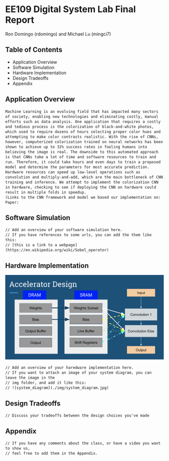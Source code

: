 # EE109 Digital System Lab Final Report
Ron Domingo (rdomingo) and Michael Lu (mingci7)

## Table of Contents
- Application Overview
- Software Simulation
- Hardware Implementation
- Design Tradeoffs
- Appendix

## Application Overview
```
Machine Learning is an evolving field that has impacted many sectors of society, enabling new technologies and eliminating costly, manual efforts such as data analysis. One application that requires a costly and tedious process is the colorization of black-and-white photos, which used to require dozens of hours selecting proper color hues and attempting to make color contrasts realistic. With the rise of CNNs, however, computerized colorization trained on neural networks has been shown to achieve up to 32% success rates in fooling humans into believing the image is real. The downside to this automated approach is that CNNs take a lot of time and software resources to train and run. Therefore, it could take hours and even days to train a proposed model and determine the parameters for most accurate prediction. Hardware resources can speed up low-level operations such as convolution and multiply-and-add, which are the main bottleneck of CNN training and inference. We attempt to implement the colorization CNN in hardware, checking to see if deploying the CNN on hardware could result in multiple folds in speedup.
(Links to the CNN framework and model we based our implementation on:
Paper:
```

## Software Simulation 
```
// Add an overview of your software simulation here.
// If you have references to some urls, you can add the them like this: 
// [this is a link to a webpage](https://en.wikipedia.org/wiki/Sobel_operator)
```

## Hardware Implementation
![system_diagram](./img/hardware_design.png)
```
// Add an overview of your haredware implementation here.
// If you want to attach an image of your system diagram, you can leave the image in the 
// img folder, and add it like this: 
// ![system_diagram](./img/system_diagram.jpg)

```

## Design Tradeoffs
```
// Discuss your tradeoffs between the design choices you've made
```

## Appendix
```
// If you have any comments about the class, or have a video you want to show us, 
// feel free to add them in the Appendix.
```

